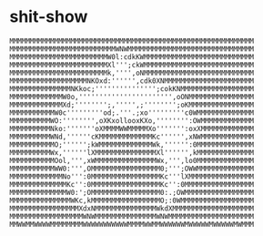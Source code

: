 # shit-show  


    MMMMMMMMMMMMMMMMMMMMMMMMMMMMMMMMMMMMMMMMMMMMMMMMMMMMMMMMMMMM
    MMMMMMMMMMMMMMMMMMMMMMMMMMWNWMMMMMMMMMMMMMMMMMMMMMMMMMMMMMMM
    MMMMMMMMMMMMMMMMMMMMMMMMW0l:cdkKWMMMMMMMMMMMMMMMMMMMMMMMMMMM
    MMMMMMMMMMMMMMMMMMMMMMMMXl''';ckWMMMMMMMMMMMMMMMMMMMMMMMMMMM
    MMMMMMMMMMMMMMMMMMMMMMMMk,'''',oNMMMMMMMMMMMMMMMMMMMMMMMMMMM
    MMMMMMMMMMMMMMMMMMMNKOxd:'''''',cdk0XNMMMMMMMMMMMMMMMMMMMMMM
    MMMMMMMMMMMMMMMNKkoc;''''''''''''''';cokKNMMMMMMMMMMMMMMMMMM
    MMMMMMMMMMMMMW0o,''''''''''''''''''''''',oONMMMMMMMMMMMMMMMM
    MMMMMMMMMMMMMXd;'''''''';,''''',;'''''''';oKMMMMMMMMMMMMMMMM
    MMMMMMMMMMMW0c'''''''''od;.'''.;xo'''''''''c0WMMMMMMMMMMMMMM
    MMMMMMMMMMWO:'''''''',oXKxollooxKXo,'''''''':OWMMMMMMMMMMMMM
    MMMMMMMMMMNko:'''''''oXMMMMWWMMMMMXo''''''':oxXMMMMMMMMMMMMM
    MMMMMMMMMMWNd,''''''cKMMMMMMMMMMMMMKc'''''',xNWMMMMMMMMMMMMM
    MMMMMMMMMMMO;'''''';kWMMMMMMMMMMMMMWk,'''''':0MMMMMMMMMMMMMM
    MMMMMMMMMMWx,''''''lXMMMMMMMMMMMMMMMXl'''''',kMMMMMMMMMMMMMM
    MMMMMMMMMMMOol,''',xWMMMMMMMMMMMMMMMWx,''',lo0MMMMMMMMMMMMMM
    MMMMMMMMMMMWW0:''',OMMMMMMMMMMMMMMMMM0;''';OWWMMMMMMMMMMMMMM
    MMMMMMMMMMMMMNo''':0MMMMMMMMMMMMMMMMMKc'''lXMMMMMMMMMMMMMMMM
    MMMMMMMMMMMMMMKc'':0MMMMMMMMMMMMMMMMMKc'':0MMMMMMMMMMMMMMMMM
    MMMMMMMMMMMMMMW0:';OMMMMMMMMMMMMMMMMM0:.;OWMMMMMMMMMMMMMMMMM
    MMMMMMMMMMMMMMMWKc,kMMMMMMMMMMMMMMMMMO;:0WMMMMMMMMMMMMMMMMMM
    MMMMMMMMMMMMMMMMMXdxNMMMMMMMMMMMMMMMWkdXMMMMMMMMMMMMMMMMMMMM
    MMMMMMMMMMMMMMMMMMWNWMMMMMMMMMMMMMMMWNWMMMMMMMMMMMMMMMMMMMMM
    MMWWMMWWWWMMMMMMMMWWWWWWWWWWWMMMMWWMMWWWWWWMWWWWWMWWWWWMWMMM

